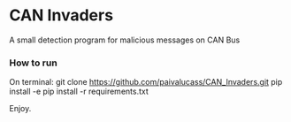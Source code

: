 # CAN Invaders
A small detection program for malicious messages on CAN Bus 

### How to run

On terminal:
git clone https://github.com/paivalucass/CAN_Invaders.git
pip install -e 
pip install -r requirements.txt

Enjoy.
